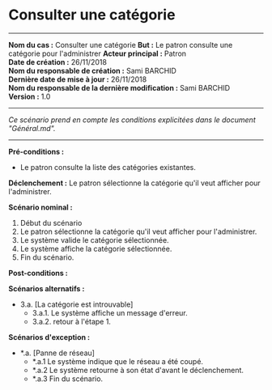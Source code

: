 # Consulter une catégorie

------

**Nom du cas :** Consulter une catégorie
**But :** Le patron consulte une catégorie pour l'administrer
**Acteur principal :** Patron  
**Date de création :** 26/11/2018  
**Nom du responsable de création :** Sami BARCHID  
**Dernière date de mise à jour :** 26/11/2018  
**Nom du responsable de la dernière modification :** Sami BARCHID  
**Version :** 1.0

------

*Ce scénario prend en compte les conditions explicitées dans le document "Général.md".*

------

**Pré-conditions :**
- Le patron consulte la liste des catégories existantes.

**Déclenchement :**
Le patron sélectionne la catégorie qu'il veut afficher pour l'administrer.

**Scénario nominal :**
1. Début du scénario
2. Le patron sélectionne la catégorie qu'il veut afficher pour l'administrer.
3. Le système valide le catégorie sélectionnée.
4. Le système affiche la catégorie sélectionnée.
5. Fin du scénario.

**Post-conditions :**


**Scénarios alternatifs :**
- 3.a. [La catégorie est introuvable]
	- 3.a.1. Le système affiche un message d'erreur.
	- 3.a.2. retour à l'étape 1.

**Scénarios d'exception :**
- \*.a. [Panne de réseau]
	- \*.a.1 Le système indique que le réseau a été coupé.
	- \*.a.2 Le système retourne à son état d'avant le déclenchement.
	- \*.a.3 Fin du scénario.
